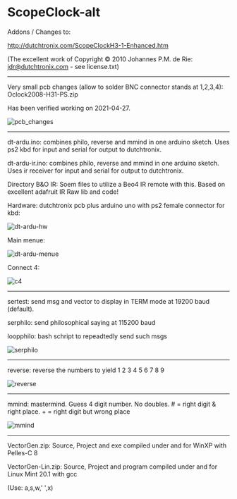 # ScopeClock-alt

Addons / Changes to:

http://dutchtronix.com/ScopeClockH3-1-Enhanced.htm

(The excellent work of Copyright © 2010 Johannes P.M. de Rie: jdr@dutchtronix.com - see license.txt)

---

Very small pcb changes (allow to solder BNC connector stands at 1,2,3,4): Oclock2008-H31-PS.zip

Has been verified working on 2021-04-27.

![pcb_changes](https://github.com/petersieg/ScopeClock-alt/blob/main/pcb_changes.jpeg)

---

dt-ardu.ino: combines philo, reverse and mmind in one arduino sketch. Uses ps2 kbd for input and serial for output to dutchtronix.

dt-ardu-ir.ino: combines philo, reverse and mmind in one arduino sketch. Uses ir receiver for input and serial for output to dutchtronix.

Directory B&O IR: Soem files to utilize a Beo4 IR remote with this. Based on excellent adafruit IR Raw lib and code!

Hardware: dutchtronix pcb plus arduino uno with ps2 female connector for kbd:

![dt-ardu-hw](https://github.com/petersieg/ScopeClock-alt/blob/main/dt-ardu-hw.jpeg)

Main menue:

![dt-ardu-menue](https://github.com/petersieg/ScopeClock-alt/blob/main/menue.jpeg)

Connect 4:

![c4](https://github.com/petersieg/ScopeClock-alt/blob/main/c4.jpeg)

---

sertest: send msg and vector to display in TERM mode at 19200 baud (default).

serphilo: send philosophical saying at 115200 baud

loopphilo: bash schript to repeadtedly send such msgs

![serphilo](https://github.com/petersieg/ScopeClock-alt/blob/main/serphilo.jpeg)

---

reverse: reverse the numbers to yield 1 2 3 4 5 6 7 8 9

![reverse](https://github.com/petersieg/ScopeClock-alt/blob/main/reverse.jpeg)

---

mmind: mastermind. Guess 4 digit number. No doubles. # = right digit & right place. + = right digit but wrong place

![mmind](https://github.com/petersieg/ScopeClock-alt/blob/main/mmind.jpeg)

---

VectorGen.zip: Source, Project and exe compiled under and for WinXP with Pelles-C 8

VectorGen-Lin.zip: Source, Project and program compiled under and for Linux Mint 20.1 with gcc

(Use: a,s,w,' ',x)
  
